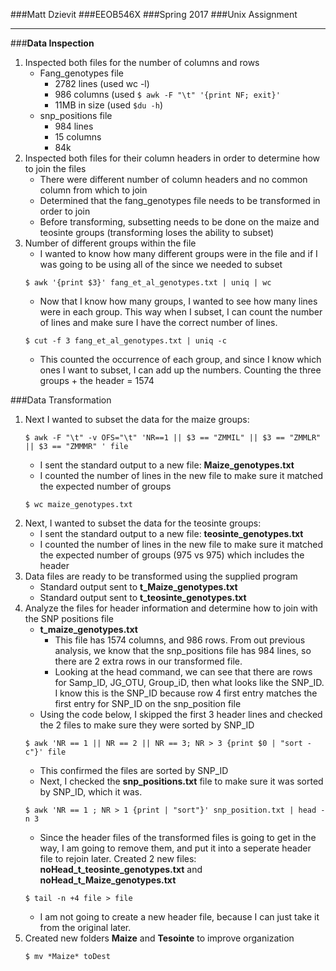 ###Matt Dzievit
###EEOB546X
###Spring 2017
###Unix Assignment

_______


###**Data Inspection**
1. Inspected both files for the number of columns and rows
	- Fang_genotypes file
		- 2782 lines (used wc -l) 
		- 986 columns (used ```$ awk -F "\t" '{print NF; exit}'```
		- 11MB in size (used ```$du -h```)
	- snp_positions file
		- 984 lines
		- 15 columns
		- 84k
2. Inspected both files for their column headers in order to determine how to join the files
	- There were different number of column headers and no common column from which to join
	- Determined that the fang_genotypes file needs to be transformed in order to join
	- Before transforming, subsetting needs to be done on the maize and teosinte groups (transforming loses the ability to subset)
3. Number of different groups within the file
	- I wanted to know how many different groups were in the file and if I was going to be using all of the since we needed to subset
	```
	$ awk '{print $3}' fang_et_al_genotypes.txt | uniq | wc
	```
	- Now that I know how many groups, I wanted to see how many lines were in each group. This way when I subset, I can count the number of lines and make sure I have the correct number of lines.
	```
	$ cut -f 3 fang_et_al_genotypes.txt | uniq -c
	```
	- This counted the occurrence of each group, and since I know which ones I want to subset, I can add up the numbers. Counting the three groups + the header = 1574

###Data Transformation

1. Next I wanted to subset the data for the maize groups:
	```
	$ awk -F "\t" -v OFS="\t" 'NR==1 || $3 == "ZMMIL" || $3 == "ZMMLR" || $3 == "ZMMMR" ' file
	```
	- I sent the standard output to a new file: **Maize_genotypes.txt**
	- I counted the number of lines in the new file to make sure it matched the expected number of groups
	```
	$ wc maize_genotypes.txt
	```
2. Next, I wanted to subset the data for the teosinte groups:
	- I sent the standard output to a new file: **teosinte_genotypes.txt**
	- I counted the number of lines in the new file to make sure it matched the expected number of groups (975 vs 975) which includes the header
3. Data files are ready to be transformed using the supplied program
	- Standard output sent to **t\_Maize_genotypes.txt**
	- Standard output sent to **t\_teosinte_genotypes.txt**
4. Analyze the files for header information and determine how to join with the SNP positions file
	- **t\_maize_genotypes.txt**
		- This file has 1574 columns, and 986 rows. From out previous analysis, we know that the snp_positions file has 984 lines, so there are 2 extra rows in our transformed file.
		- Looking at the head command, we can see that there are rows for Samp_ID, JG_OTU, Group_iD, then what looks like the SNP_ID. I know this is the SNP_ID because row 4 first entry matches the first entry for SNP_ID on the snp_position file
	- Using the code below, I skipped the first 3 header lines and checked the 2 files to make sure they were sorted by SNP_ID
	```
	$ awk 'NR == 1 || NR == 2 || NR == 3; NR > 3 {print $0 | "sort -c"}' file
	```
	- This confirmed the files are sorted by SNP_ID
	- Next, I checked the **snp\_positions.txt** file to make sure it was sorted by SNP_ID, which it was.
	```
	$ awk 'NR == 1 ; NR > 1 {print | "sort"}' snp_position.txt | head -n 3
	```
	- Since the header files of the transformed files is going to get in the way, I am going to remove them, and put it into a seperate header file to rejoin later. Created 2 new files: 
	**noHead\_t\_teosinte\_genotypes.txt** and **noHead\_t\_Maize\_genotypes.txt**
	```
	$ tail -n +4 file > file
	```
	- I am not going to create a new header file, because I can just take it from the original later.
5. Created new folders **Maize** and **Tesointe** to improve organization
	```
	$ mv *Maize* toDest
	```

